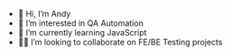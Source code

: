 - 👋  Hi, I’m Andy
- 👀  I’m interested in QA Automation
- 🌱  I’m currently learning JavaScript
- 💪🏻  I’m looking to collaborate on FE/BE Testing projects


